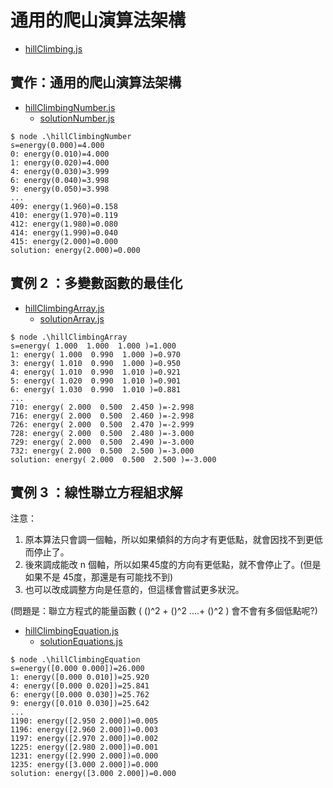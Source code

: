 # 通用的爬山演算法架構

* [hillClimbing.js](hillClimbing.js)

## 實作：通用的爬山演算法架構

* [hillClimbingNumber.js](hillClimbingNumber.js)
  * [solutionNumber.js](../solution/solutionNumber.js)

```
$ node .\hillClimbingNumber
s=energy(0.000)=4.000
0: energy(0.010)=4.000
1: energy(0.020)=4.000
4: energy(0.030)=3.999
6: energy(0.040)=3.998
9: energy(0.050)=3.998
...
409: energy(1.960)=0.158
410: energy(1.970)=0.119
412: energy(1.980)=0.080
414: energy(1.990)=0.040
415: energy(2.000)=0.000
solution: energy(2.000)=0.000
```

## 實例 2 ：多變數函數的最佳化

* [hillClimbingArray.js](hillClimbingArray.js)
  * [solutionArray.js](../solution/solutionArray.js)

```
$ node .\hillClimbingArray
s=energy( 1.000  1.000  1.000 )=1.000
1: energy( 1.000  0.990  1.000 )=0.970
3: energy( 1.010  0.990  1.000 )=0.950
4: energy( 1.010  0.990  1.010 )=0.921
5: energy( 1.020  0.990  1.010 )=0.901
6: energy( 1.030  0.990  1.010 )=0.881
...
710: energy( 2.000  0.500  2.450 )=-2.998
716: energy( 2.000  0.500  2.460 )=-2.998
726: energy( 2.000  0.500  2.470 )=-2.999
728: energy( 2.000  0.500  2.480 )=-3.000
729: energy( 2.000  0.500  2.490 )=-3.000
732: energy( 2.000  0.500  2.500 )=-3.000
solution: energy( 2.000  0.500  2.500 )=-3.000
```

## 實例 3 ：線性聯立方程組求解

注意：

1. 原本算法只會調一個軸，所以如果傾斜的方向才有更低點，就會因找不到更低而停止了。
2. 後來調成能改 n 個軸，所以如果45度的方向有更低點，就不會停止了。(但是如果不是 45度，那還是有可能找不到)
3. 也可以改成調整方向是任意的，但這樣會嘗試更多狀況。

(問題是：聯立方程式的能量函數 ( ()^2 + ()^2 ....+ ()^2 ) 會不會有多個低點呢?)


* [hillClimbingEquation.js](hillClimbingEquation.js)
  * [solutionEquations.js](../solution/solutionEquations.js)

```
$ node .\hillClimbingEquation
s=energy([0.000 0.000])=26.000
1: energy([0.000 0.010])=25.920
4: energy([0.000 0.020])=25.841
6: energy([0.000 0.030])=25.762
9: energy([0.010 0.030])=25.642
...
1190: energy([2.950 2.000])=0.005
1196: energy([2.960 2.000])=0.003
1197: energy([2.970 2.000])=0.002
1225: energy([2.980 2.000])=0.001
1231: energy([2.990 2.000])=0.000
1235: energy([3.000 2.000])=0.000
solution: energy([3.000 2.000])=0.000
```
